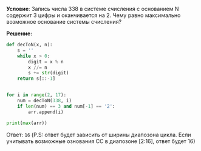 **Условие**:
Запись числа 338 в системе счисления с основанием N содержит 3 цифры и оканчивается на 2. Чему равно максимально возможное основание системы счисления?

**Решение:**

```python
def decToN(x, n):
    s = ''
    while x > 0:
        digit = x % n
        x //= n
        s += str(digit)
    return s[::-1]


for i in range(2, 17):
    num = decToN(338, i)
    if len(num) == 3 and num[-1] == '2':
        arr.append(i)

print(max(arr))
```

Ответ: `16` (P.S: ответ будет зависить от ширины диапозона цикла. Если учитывать возможные ознования СС в диапозоне [2:16], ответ будет 16)
